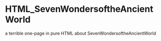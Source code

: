 # HTML_SevenWondersoftheAncientWorld
a terrible one-page in pure HTML about SevenWondersoftheAncientWorld

